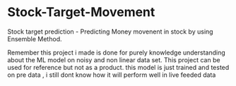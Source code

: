 # Stock-Target-Movement
Stock target prediction - Predicting Money movenent in stock by using Ensemble Method.

Remember this project i made is done  for purely knowledge understanding about the ML model on noisy and non linear data set.
This project can be used for reference but not as a product.
this model is just trained and tested on pre data , i still dont know how it will perform well in live feeded data
